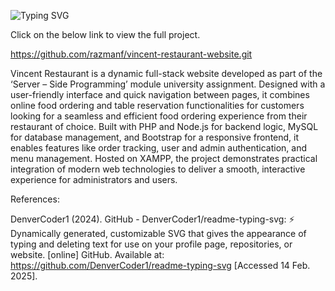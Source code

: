 ![Typing SVG](https://readme-typing-svg.demolab.com?font=Gabarito&weight=500&size=60&duration=2500&pause=5000&color=DD6625&multiline=true&width=1024&height=100&lines=Introduction+to+Vincent+Restaurant)

Click on the below link to view the full project.

https://github.com/razmanf/vincent-restaurant-website.git


Vincent Restaurant is a dynamic full-stack website developed as part of the ‘Server – Side Programming’ module university assignment. Designed with a user-friendly interface and quick navigation between pages, it combines online food ordering and table reservation functionalities for customers looking for a seamless and efficient food ordering experience from their restaurant of choice. Built with PHP and Node.js for backend logic, MySQL for database management, and Bootstrap for a responsive frontend, it enables features like order tracking, user and admin authentication, and menu management. Hosted on XAMPP, the project demonstrates practical integration of modern web technologies to deliver a smooth, interactive experience for administrators and users.

References:

DenverCoder1 (2024). GitHub - DenverCoder1/readme-typing-svg: ⚡ Dynamically generated, customizable SVG that gives the appearance of typing and deleting text for use on your profile page, repositories, or website. [online] GitHub. Available at: https://github.com/DenverCoder1/readme-typing-svg [Accessed 14 Feb. 2025].
